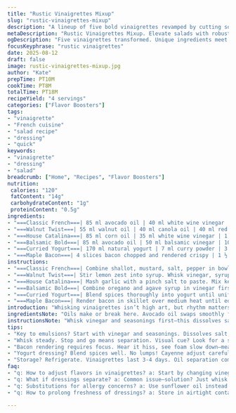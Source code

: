 ```yaml
---
title: "Rustic Vinaigrettes Mixup"
slug: "rustic-vinaigrettes-mixup"
description: "A lineup of five bold vinaigrettes revamped by cutting some quantities by a third, switching olive for avocado oil in two recipes, swapping honey for agave syrup, and slipping in lemon zest and smoked paprika for complexity. Methods tweaked slightly to coax out max flavor and texture, with clear visual and aroma signals marking readiness. Bacon lardons crisp until edges curl and foam subsides. Whisking rhythm crucial. Instructions fragment for fast kitchen recall. Substitution advice on standby if pantry limited or allergies present. Reliable, flexible, straightforward—no fluff, just results that hold for salads or grilled veg."
metaDescription: "Rustic Vinaigrettes Mixup. Elevate salads with robust dressings, simple yet effective techniques deliver bold flavors."
ogDescription: "Five vinaigrettes transformed. Unique ingredients meet tried methods for flavors that pop and stick."
focusKeyphrase: "rustic vinaigrettes"
date: 2025-08-12
draft: false
image: rustic-vinaigrettes-mixup.jpg
author: "Kate"
prepTime: PT10M
cookTime: PT8M
totalTime: PT18M
recipeYield: "4 servings"
categories: ["Flavor Boosters"]
tags:
- "vinaigrette"
- "French cuisine"
- "salad recipe"
- "dressing"
- "quick"
keywords:
- "vinaigrette"
- "dressing"
- "salad"
breadcrumb: ["Home", "Recipes", "Flavor Boosters"]
nutrition: 
 calories: "120"
 fatContent: "14g"
 carbohydrateContent: "1g"
 proteinContent: "0.5g"
ingredients:
- "===Classic French===| 85 ml avocado oil | 40 ml white wine vinegar | 20 ml agave syrup | 10 ml Dijon mustard | 8 ml minced shallot | pinch salt and black pepper"
- "===Walnut Twist===| 55 ml walnut oil | 40 ml canola oil | 40 ml red wine vinegar | 10 ml maple syrup | 5 ml finely grated lemon zest"
- "===House Catalina===| 85 ml corn oil | 35 ml white wine vinegar | 1 small garlic clove minced | 40 ml ketchup | 3 ml smoked paprika"
- "===Balsamic Bold===| 85 ml avocado oil | 50 ml balsamic vinegar | 10 ml agave syrup | 10 ml fresh oregano chopped"
- "===Curried Yogurt===| 170 ml natural yogurt | 7 ml curry powder | 3 ml ground ginger | 1.5 ml ground cardamom optional | 0.5 ml cayenne pepper"
- "===Maple Bacon===| 4 slices bacon chopped and rendered crispy | 1 ½ green onions finely chopped | ½ garlic clove minced | 85 ml olive oil | 50 ml apple cider vinegar | 7 ml Dijon mustard | 7 ml maple syrup"
instructions:
- "===Classic French===| Combine shallot, mustard, salt, pepper in bowl. Drizzle vinegar in while whisking vigorously to emulsify. Slowly add avocado oil in thin stream. Texture thickens, sheen appears. Aromas lift, sharp then mellow."
- "===Walnut Twist===| Stir lemon zest into syrup. Whisk vinegar, syrup mix with canola, then fold walnut oil gently to preserve aroma. Glossy, tart balance, nutty warmth lingers."
- "===House Catalina===| Mash garlic with a pinch salt to paste. Mix ketchup, paprika, and vinegar. Slowly incorporate oil with steady swirling whisk until you feel the resistance change, sauce thickened yet pourable."
- "===Balsamic Bold===| Combine oregano and agave syrup in vinegar first, let infuse 3-5 minutes. Whisk oil briskly in one direction. Watch sheen grow, a subtle color shift signals ready."
- "===Curried Yogurt===| Blend spices thoroughly into yogurt until uniform. No lumps. Mild spice scent upfront. Adjust cayenne carefully, better add if too mild than overpower."
- "===Maple Bacon===| Render bacon in skillet over medium heat until edges curl, fat renders, bubbles quiet and foaming slows. Drain excess fat but reserve a tablespoon. Toss in green onions and garlic, cook 1 minute till fragrant, translucent, avoid browning. Remove from heat. Let cool briefly. Whisk vinegar, mustard, maple syrup and olive oil with bacon fat reserved to emulsify. Fold bacon and aromatics in last, warm but not hot prevents oil separation."
introduction: "Whisking vinaigrettes isn’t high art, but rhythm matters. A splash of vinegar first, tipple of oil drizzled just right—body builds as sauce thickens. No fluff, just hard-earned tricks. French vinaigrette swaps olive for avocado oil here, milder flavor, richer mouthfeel. Walnut oil precious; add after canola to keep its nuttiness alive. House Catalina gets a smoky paprika twist, shakes up the classic sweet-tart balance. Don’t dump oil all at once—slow coaxing yields emulsions that cling to leaves. Yogurt curried dressing smooth but punchy, watch spice balance. Bacon renders until you hear fat hiss settle, bacon curls edge crispy, just right. Cool tact—fat as binder, aromatic onions won’t burn. Practical, adaptable. Pantry gaps? Swaps included. Getting this right saves salads from drowning or flapping with watery dressings."
ingredientsNote: "Oils make or break here. Avocado oil swaps smoothly for olive, less bitter edge, good if bitter greens in play. Walnut oil—temperature sensitive—added last to preserve aroma, prevents bitterness. Canola oil balances cost without flavor crash. Vinegars? White wine and balsamic offer distinct acidity profiles; keep vinegar fresh, too old turns harsh. Honey replaced by agave syrup less viscous but similar sweetness, softer mouthfeel. Maple syrup fits bacon dressing, natural tie-in, but maple can be replaced with light molasses for deeper heft. Garlic—fresh chopped always. If no fresh, use powdered but dial back amounts. Shallots versatile; sub red onions finely minced but note crisper bite and less sweetness. Yogurt thick and plain, Greek preferred to avoid watery dressing. Spices dry but fresh ground pack more punch. Bacon, best cooked low and slow to render fat without burning. Avoid overcooking onions, smell change signals doneness."
instructionsNote: "Whisk vinegar and seasonings first—this dissolves salt and kickstarts flavor lift. Drizzle oil slowly in thin stream while whisking to encourage emulsion, the magic of sauce texture. Maintain steady whisk speed; stop-start makes a loose dressing that separates fast. Rendering bacon requires patience; hear sizzling soften, foam bubble size shrink as water evaporates—visual cue fat nearing clarity. Toss in aromatics just before bacon fully cooked, spare a minute to bloom flavor without burning garlic’s bitterness. Incorporate rendered fat last, warms vinaigrette, helps bind oil and acids. For curried yogurt, thoroughly blend spices before adding to avoid clumps; taste and adjust spice gradually, better mild than overpower. Store refrigerated overnight for flavors to marry but always whisk before serving to re-emulsify. Dressings hold 3-4 days refrigerated, oil separation normal—just whisk back."
tips:
- "Key to emulsions? Start with vinegar and seasonings. Dissolves salt, enhances flavor. Oil gets added slowly. Rhythm matters."
- "Whisk steady. Stop and go means separation. Visual cue? Look for a sheen. That’s ready. Texture should thicken. Enjoy the aroma."
- "Bacon rendering requires focus. Hear it hiss, see foam slow down—means clear fat is near. Avoid burning. Patience pays off. Aromatics need minute."
- "Yogurt dressing? Blend spices well. No lumps! Cayenne adjust carefully. Better mild, then heat up. Balance flavors."
- "Storage? Refrigerate. Vinaigrettes last 3-4 days. Oil separation common. Just whisk again to re-emulsify."
faq:
- "q: How to adjust flavors in vinaigrettes? a: Start by changing vinegar type, swap oils as needed. Add herbs for extra kick, taste as you go. Balance acidity."
- "q: What if dressings separate? a: Common issue—solution? Just whisk well before serving. Emulsification can lose strength with time."
- "q: Substitutions for allergy concerns? a: Use sunflower oil instead of nut oils. If avoiding dairy, try non-dairy yogurt. Maple syrup or molasses can switch in."
- "q: How to prolong freshness of dressings? a: Store in airtight containers. Always shake before use. Avoid direct light, it affects quality."

---
```

